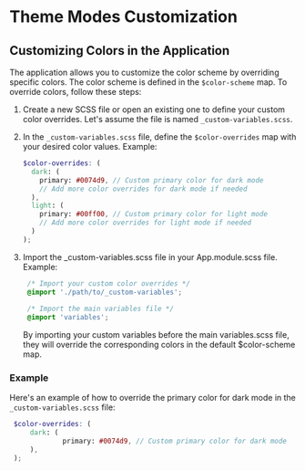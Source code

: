 # Theme Modes Customization

## Customizing Colors in the Application

The application allows you to customize the color scheme by overriding specific colors. The color scheme is defined in the `$color-scheme` map. To override colors, follow these steps:

1. Create a new SCSS file or open an existing one to define your custom color overrides. Let's assume the file is named `_custom-variables.scss`.

2. In the `_custom-variables.scss` file, define the `$color-overrides` map with your desired color values. Example:

   ```scss
   $color-overrides: (
     dark: (
       primary: #0074d9, // Custom primary color for dark mode
       // Add more color overrides for dark mode if needed
     ),
     light: (
       primary: #00ff00, // Custom primary color for light mode
       // Add more color overrides for light mode if needed
     )
   );
3. Import the _custom-variables.scss file in your App.module.scss file. Example:
   ```scss
    /* Import your custom color overrides */
    @import './path/to/_custom-variables';
    
    /* Import the main variables file */
    @import 'variables';
   ```

   By importing your custom variables before the main variables.scss file, they will override the corresponding colors in the default $color-scheme map.
### Example

Here's an example of how to override the primary color for dark mode in the `_custom-variables.scss` file:

   ```scss
    $color-overrides: (
        dark: (
                primary: #0074d9, // Custom primary color for dark mode
        ),
    );
   ```
